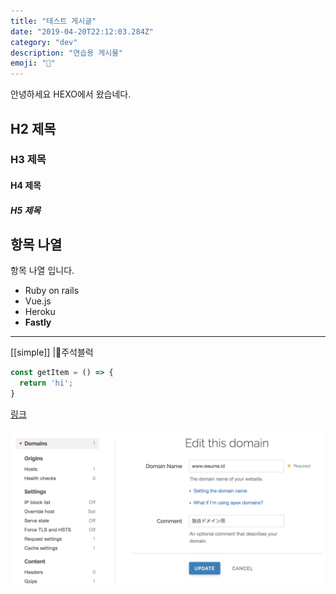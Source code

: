 ```yaml
---
title: "테스트 게시글"
date: "2019-04-20T22:12:03.284Z"
category: "dev"
description: "연습용 게시물"
emoji: "🐤"
---
```


안녕하세요 HEXO에서 왔습네다.

## H2 제목

### H3 제목

#### H4 제목

##### H5 제목

## 항목 나열
항목 나열 입니다.
- Ruby on rails
- Vue.js
- Heroku
- **Fastly**

---

[[simple]]
|🚀주석블럭

```ts:title=hello.ts
const getItem = () => {
  return 'hi';
}
```

[링크](https://dev.to/)

![이미지 첨부](2019-03-03-14-44-56.png)